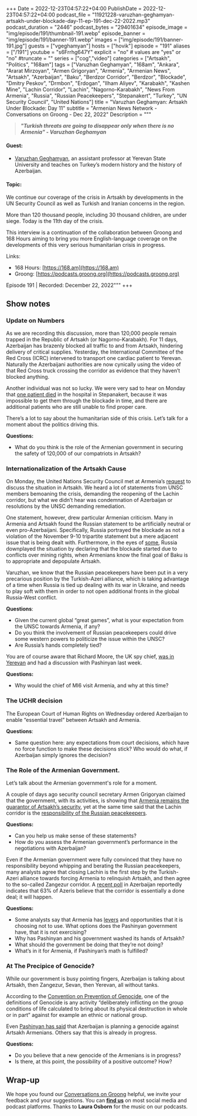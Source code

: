 +++
Date = 2022-12-23T04:57:22+04:00
PublishDate = 2022-12-23T04:57:22+04:00
podcast_file = "11921228-varuzhan-geghamyan-artsakh-under-blockade-day-11-ep-191-dec-22-2022.mp3" 
podcast_duration = "2446"
podcast_bytes = "29401634"
episode_image = "img/episode/191/thumbnail-191.webp"
episode_banner = "img/episode/191/banner-191.webp"
images = ["img/episode/191/banner-191.jpg"]
guests = ["vgeghamyan"]
hosts = ["hovik"]
episode = "191"
aliases = ["/191"]
youtube = "s6Frrhg647Y"
explicit = "no" # values are "yes" or "no"
#truncate = ""
series = ["cog","video"]
categories = ["Artsakh", "Politics", "168am"]
tags = ["Varuzhan Geghamyan", "168am", "Ankara", "Ararat Mirzoyan", "Armen Grigoryan", "Armenia", "Armenian News", "Artsakh", "Azerbaijan", "Baku", "Berdzor Corridor", "Berdzor", "Blockade", "Dmitry Peskov", "Drmbon", "Erdogan", "Ilham Aliyev", "Karabakh", "Kashen Mine", "Lachin Corridor", "Lachin", "Nagorno-Karabakh", "News From Armenia", "Russia", "Russian Peacekeepers", "Stepanakert", "Turkey", "UN Security Council", "United Nations"]
title = "Varuzhan Geghamyan: Artsakh Under Blockade: Day 11"
subtitle = "Armenian News Network - Conversations on Groong - Dec 22, 2022"
Description = """

> ***"Turkish threats are going to disappear only when there is no Armenia" - Varuzhan Geghamyan***

#### Guest:
* [Varuzhan Geghamyan](/guest/vgeghamyan), an assistant professor at Yerevan State University and teaches on Turkey’s modern history and the history of Azerbaijan.

#### Topic:

We continue our coverage of the crisis in Artsakh by developments in the UN Security Council as well as Turkish and Iranian concerns in the region.

More than 120 thousand people, including 30 thousand children, are under siege. Today is the 11th day of the crisis.

This interview is a continuation of the collaboration between Groong and 168 Hours aiming to bring you more English-language coverage on the developments of this very serious humanitarian crisis in progress.

Links:
  -  168 Hours: [https://168.am](https://168.am)
   - Groong: [https://podcasts.groong.org](https://podcasts.groong.org)

Episode 191 | Recorded: December 22, 2022"""
+++

## Show notes

### Update on Numbers

As we are recording this discussion, more than 120,000 people remain trapped in the Republic of Artsakh (or Nagorno-Karabakh). For 11 days, Azerbaijan has brazenly blocked all traffic to and from Artsakh, hindering delivery of critical supplies. Yesterday, the International Committee of the Red Cross (ICRC) intervened to transport one cardiac patient to Yerevan. Naturally the Azerbaijani authorities are now cynically using the video of that Red Cross truck crossing the corridor as evidence that they haven’t blocked anything.

Another individual was not so lucky. We were very sad to hear on Monday that [one patient died](https://armenpress.am/eng/news/1100035.html) in the hospital in Stepanakert, because it was impossible to get them through the blockade in time, and there are additional patients who are still unable to find proper care.

There’s a lot to say about the humanitarian side of this crisis. Let’s talk for a moment about the politics driving this.

**Questions:**
* What do you think is the role of the Armenian government in securing the safety of 120,000 of our compatriots in Artsakh?


### Internationalization of the Artsakh Cause

On Monday, the United Nations Security Council met at Armenia’s [request](https://documents-dds-ny.un.org/doc/UNDOC/GEN/N22/589/61/PDF/N2258961.pdf?OpenElement) to discuss the situation in Artsakh. We heard a lot of statements from UNSC members bemoaning the crisis, demanding the reopening of the Lachin corridor, but what we didn’t hear was condemnation of Azerbaijan or resolutions by the UNSC demanding remediation.

One statement, however, drew particular Armenian criticism. Many in Armenia and Artsakh found the Russian statement to be artificially neutral or even pro-Azerbaijani. Specifically, Russia portrayed the blockade as not a violation of the November 9-10 tripartite statement but a mere adjacent issue that is being dealt with. Furthermore, in the eyes of [some](https://www.panorama.am/en/news/2022/12/21/Armenian-speaker-Russia/2772556), Russia downplayed the situation by declaring that the blockade started due to conflicts over mining rights, when Armenians know the final goal of Baku is to appropriate and depopulate Artsakh.

Varuzhan, we know that the Russian peacekeepers have been put in a very precarious position by the Turkish-Azeri alliance, which is taking advantage of a time when Russia is tied up dealing with its war in Ukraine, and needs to play soft with them in order to not open additional fronts in the global Russia-West conflict.

**Questions**:
* Given the current global “great games”, what is your expectation from the UNSC towards Armenia, if any?
* Do you think the involvement of Russian peacekeepers could drive some western powers to politicize the issue within the UNSC?
* Are Russia’s hands completely tied?

You are of course aware that Richard Moore, the UK spy chief, [was in Yerevan](https://caliber.az/en/post/131394/) and had a discussion with Pashinyan last week.

**Questions:**
* Why would the chief of MI6 visit Armenia, and why at this time?


### The UCHR decision

The European Court of Human Rights on Wednesday ordered Azerbaijan to enable “essential travel” between Artsakh and Armenia.

**Questions**:
* Same question here: any expectations from court decisions, which have no force function to make these decisions stick? Who would do what, if Azerbaijan simply ignores the decision?


### The Role of the Armenian Government.

Let’s talk about the Armenian government's role for a moment.

A couple of days ago security council secretary Armen Grigoryan claimed that the government, with its activities, is showing that [Armenia remains the guarantor of Artsakh’s security](https://armenpress.am/eng/news/1100088.html), yet at the same time said that the Lachin corridor is the [responsibility of the Russian peacekeepers](https://armenpress.am/eng/news/1100077.html).

**Questions:**
* Can you help us make sense of these statements?
* How do you assess the Armenian government’s performance in the negotiations with Azerbaijan?

Even if the Armenian government were fully convinced that they have no responsibility beyond whipping and berating the Russian peacekeepers, many analysts agree that closing Lachin is the first step by the Turkish-Azeri alliance towards forcing Armenia to relinquish Artsakh, and then agree to the so-called Zangezur corridor. A [recent poll](https://azertag.az/xeber/Azerbaycan_ehalisi_Zengezur_dehlizinin_yaxin_zamanda_achilacagina_inanir___Sorgu-2412164) in Azerbaijan reportedly indicates that 63% of Azeris believe that the corridor is essentially a done deal; it will happen.

**Questions:**
* Some analysts say that Armenia has [levers](https://168.am/2022/12/20/1812854.html) and opportunities that it is choosing not to use. What options does the Pashinyan government have, that it is not exercising?
* Why has Pashinyan and his government washed its hands of Artsakh?
* What should the government be doing that they’re not doing?
* What’s in it for Armenia, if Pashinyan’s math is fulfilled?


### At The Precipice of Genocide?

While our government is busy pointing fingers, Azerbaijan is talking about Artsakh, then Zangezur, Sevan, then Yerevan, all without tanks.

According to the [Convention on Prevention of Genocide](https://www.un.org/en/genocideprevention/documents/atrocity-crimes/Doc.1_Convention%20on%20the%20Prevention%20and%20Punishment%20of%20the%20Crime%20of%20Genocide.pdf), one of the definitions of Genocide is any activity “deliberately inflicting on the group conditions of life calculated to bring about its physical destruction in whole or in part” against for example an ethnic or national group.

Even [Pashinyan has said](https://armenpress.am/eng/news/1099713.html) that Azerbaijan is planning a genocide against Artsakh Armenians. Others say that this is already in progress.

**Questions:**
* Do you believe that a new genocide of the Armenians is in progress?
* Is there, at this point, the possibility of a positive outcome? How?


## Wrap-up

We hope you found our [Conversations on Groong](/series/cog/) helpful, we invite your feedback and your suggestions. You can [**find us**](https://linktr.ee/groong) on most social media and podcast platforms. Thanks to **Laura Osborn** for the music on our podcasts.
